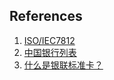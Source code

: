 
## References

1. [ISO/IEC7812](http://en.wikipedia.org/wiki/ISO/IEC_7812)
2. [中国银行列表](http://zh.wikipedia.org/wiki/%E4%B8%AD%E5%9B%BD%E9%93%B6%E8%A1%8C%E5%88%97%E8%A1%A8)
3. [什么是银联标准卡？](http://cn.unionpay.com/cardCommend/personal/geren_fuwu/file_2641662.html)
